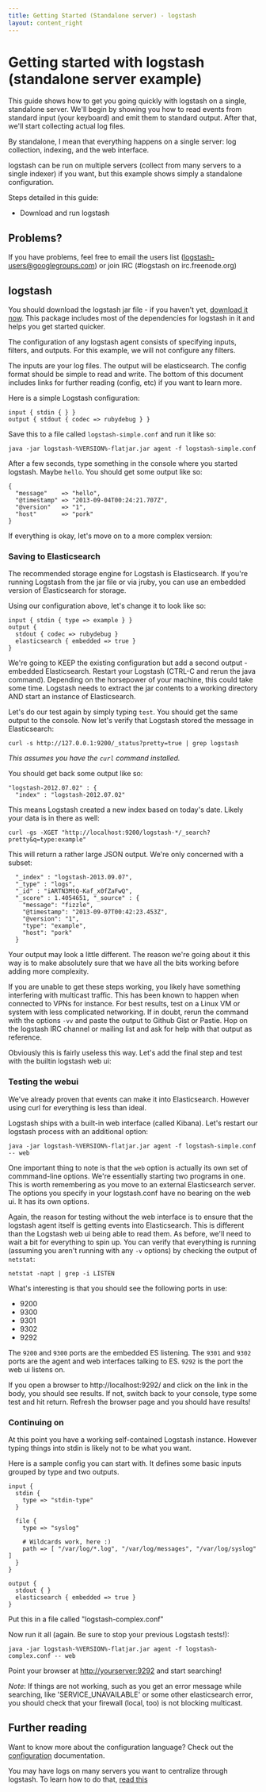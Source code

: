 ```yaml
---
title: Getting Started (Standalone server) - logstash
layout: content_right
---
```

# Getting started with logstash (standalone server example)

This guide shows how to get you going quickly with logstash on a single,
standalone server. We'll begin by showing you how to read events from standard
input (your keyboard) and emit them to standard output. After that, we'll start
collecting actual log files.

By standalone, I mean that everything happens on a single server: log collection, indexing, and the web interface.

logstash can be run on multiple servers (collect from many servers to a single
indexer) if you want, but this example shows simply a standalone configuration.

Steps detailed in this guide:

* Download and run logstash

## Problems?

If you have problems, feel free to email the users list
(logstash-users@googlegroups.com) or join IRC (#logstash on irc.freenode.org)

## logstash

You should download the logstash jar file - if you haven't yet,
[download it
now](https://download.elasticsearch.org/logstash/logstash/logstash-%VERSION%-flatjar.jar).
This package includes most of the dependencies for logstash in it and
helps you get started quicker.

The configuration of any logstash agent consists of specifying inputs, filters,
and outputs. For this example, we will not configure any filters.

The inputs are your log files. The output will be elasticsearch. The config
format should be simple to read and write. The bottom of this document includes
links for further reading (config, etc) if you want to learn more.

Here is a simple Logstash configuration:

    input { stdin { } }
    output { stdout { codec => rubydebug } }

Save this to a file called `logstash-simple.conf` and run it like so:

    java -jar logstash-%VERSION%-flatjar.jar agent -f logstash-simple.conf

After a few seconds, type something in the console where you started logstash.
Maybe `hello`.  You should get some output like so:

    {
      "message"    => "hello",
      "@timestamp" => "2013-09-04T00:24:21.707Z",
      "@version"   => "1",
      "host"       => "pork"
    }

If everything is okay, let's move on to a more complex version:

### Saving to Elasticsearch

The recommended storage engine for Logstash is Elasticsearch. If you're running
Logstash from the jar file or via jruby, you can use an embedded version of
Elasticsearch for storage.

Using our configuration above, let's change it to look like so:

    input { stdin { type => example } }
    output { 
      stdout { codec => rubydebug }
      elasticsearch { embedded => true }
    }

We're going to KEEP the existing configuration but add a second output -
embedded Elasticsearch.  Restart your Logstash (CTRL-C and rerun the java
command). Depending on the horsepower of your machine, this could take some
time.  Logstash needs to extract the jar contents to a working directory AND
start an instance of Elasticsearch.

Let's do our test again by simply typing `test`. You should get the same output to the console.
Now let's verify that Logstash stored the message in Elasticsearch:

    curl -s http://127.0.0.1:9200/_status?pretty=true | grep logstash

_This assumes you have the `curl` command installed._

You should get back some output like so:

    "logstash-2012.07.02" : {
      "index" : "logstash-2012.07.02"

This means Logstash created a new index based on today's date. Likely your data is in there as well:

`curl -gs -XGET "http://localhost:9200/logstash-*/_search?pretty&q=type:example"`

This will return a rather large JSON output. We're only concerned with a subset:

      "_index" : "logstash-2013.09.07",
      "_type" : "logs",
      "_id" : "iARTN3MtQ-Kaf_x0fZaFwQ",
      "_score" : 1.4054651, "_source" : {
        "message": "fizzle",
        "@timestamp": "2013-09-07T00:42:23.453Z",
        "@version": "1",
        "type": "example",
        "host": "pork"
      }

Your output may look a little different.
The reason we're going about it this way is to make absolutely sure that we have all the bits working before adding more complexity.

If you are unable to get these steps working, you likely have something interfering with multicast traffic. This has been known to happen when connected to VPNs for instance.
For best results, test on a Linux VM or system with less complicated networking. If in doubt, rerun the command with the options `-vv` and paste the output to Github Gist or Pastie.
Hop on the logstash IRC channel or mailing list and ask for help with that output as reference.

Obviously this is fairly useless this way. Let's add the final step and test with the builtin logstash web ui:

### Testing the webui

We've already proven that events can make it into Elasticsearch. However using
curl for everything is less than ideal.

Logstash ships with a built-in web interface (called Kibana). Let's restart our
logstash process with an additional option:

    java -jar logstash-%VERSION%-flatjar.jar agent -f logstash-simple.conf -- web

One important thing to note is that the `web` option is actually its own set of
commmand-line options. We're essentially starting two programs in one.  This is
worth remembering as you move to an external Elasticsearch server. The options
you specify in your logstash.conf have no bearing on the web ui. It has its own
options.

Again, the reason for testing without the web interface is to ensure that the
logstash agent itself is getting events into Elasticsearch. This is different
than the Logstash web ui being able to read them.  As before, we'll need to
wait a bit for everything to spin up. You can verify that everything is running
(assuming you aren't running with any `-v` options) by checking the output of
`netstat`:

    netstat -napt | grep -i LISTEN

What's interesting is that you should see the following ports in use:

- 9200
- 9300
- 9301
- 9302
- 9292

The `9200` and `9300` ports are the embedded ES listening. The `9301` and `9302` ports are the agent and web interfaces talking to ES. `9292` is the port the web ui listens on.

If you open a browser to http://localhost:9292/ and click on the link in the body, you should see results. If not, switch back to your console, type some test and hit return.
Refresh the browser page and you should have results!

### Continuing on
At this point you have a working self-contained Logstash instance. However typing things into stdin is likely not to be what you want.

Here is a sample config you can start with. It defines some basic inputs
grouped by type and two outputs.

    input {
      stdin {
        type => "stdin-type"
      }

      file {
        type => "syslog"

        # Wildcards work, here :)
        path => [ "/var/log/*.log", "/var/log/messages", "/var/log/syslog" ]
      }
    }

    output {
      stdout { }
      elasticsearch { embedded => true }
    }

Put this in a file called "logstash-complex.conf"

Now run it all (again. Be sure to stop your previous Logstash tests!):

    java -jar logstash-%VERSION%-flatjar.jar agent -f logstash-complex.conf -- web

Point your browser at <http://yourserver:9292> and start searching!

*Note*: If things are not working, such as you get an error message while
searching, like 'SERVICE_UNAVAILABLE' or some other elasticsearch error, you
should check that your firewall (local, too) is not blocking multicast.

## Further reading

Want to know more about the configuration language? Check out the
[configuration](../configuration) documentation.

You may have logs on many servers you want to centralize through logstash. To
learn how to do that, [read this](getting-started-centralized)
